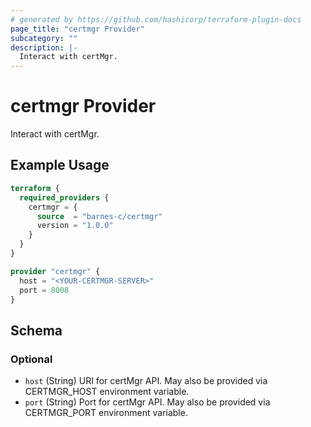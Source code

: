 ```yaml
---
# generated by https://github.com/hashicorp/terraform-plugin-docs
page_title: "certmgr Provider"
subcategory: ""
description: |-
  Interact with certMgr.
---
```


# certmgr Provider

Interact with certMgr.

## Example Usage

```terraform
terraform {
  required_providers {
    certmgr = {
      source  = "barnes-c/certmgr"
      version = "1.0.0"
    }
  }
}

provider "certmgr" {
  host = "<YOUR-CERTMGR-SERVER>"
  port = 8008
}
```

<!-- schema generated by tfplugindocs -->
## Schema

### Optional

- `host` (String) URI for certMgr API. May also be provided via CERTMGR_HOST environment variable.
- `port` (String) Port for certMgr API. May also be provided via CERTMGR_PORT environment variable.

